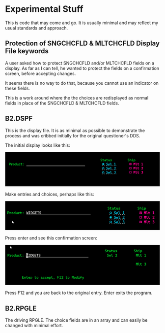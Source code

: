 # Experimental Stuff
This is code that may come and go. It is usually minimal and may reflect my usual standards and approach.

## Protection of SNGCHCFLD & MLTCHCFLD Display File keywords

A user asked how to protect SNGCHCFLD and/or MLTCHCFLD fields on a display. As far as I can tell, he wanted to protect the fields on a confirmation screen, before accepting changes. 

It seems there is no way to do that, because you cannot use an indicator on these fields.

This is a work around where the the choices are redisplayed as normal fields in place of the SNGCHCFLD & MLTCHCFLD fields.
 
## B2.DSPF 
This is the display file. It is as minimal as possible to demonstrate the process and was cribbed initially for the original questioner's DDS.

The initial display looks like this:

![Initial](./Screen_1.png) 

Make entries and choices, perhaps  like this:

![Make entries](./Screen_2.png)

Press enter and see this confirmation screen:

![Confirmation](./Screen_3.png)

Press F12 and you are back to the original entry. Enter exits the program.

## B2.RPGLE

The driving RPGLE. The choice fields are in an array and can easily be changed with minimal effort.